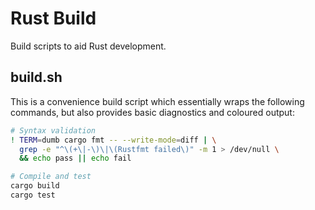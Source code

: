 # Rust Build

Build scripts to aid Rust development.

## build.sh

This is a convenience build script which essentially wraps the following commands, but also provides basic diagnostics and coloured output:

```bash
# Syntax validation
! TERM=dumb cargo fmt -- --write-mode=diff | \
  grep -e "^\(+\|-\)\|\(Rustfmt failed\)" -m 1 > /dev/null \
  && echo pass || echo fail

# Compile and test
cargo build
cargo test
```
